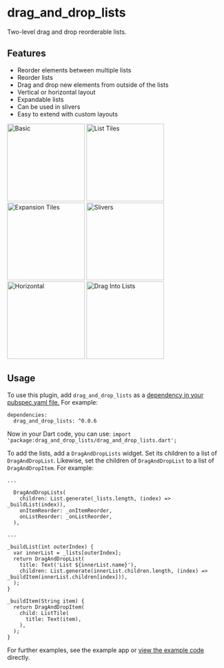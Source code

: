 # drag\_and\_drop\_lists
Two-level drag and drop reorderable lists.

## Features
- Reorder elements between multiple lists
- Reorder lists
- Drag and drop new elements from outside of the lists
- Vertical or horizontal layout
- Expandable lists
- Can be used in slivers
- Easy to extend with custom layouts

<p>
<img src="https://raw.githubusercontent.com/philip-brink/DragAndDropLists/master/readme_images/basic.gif" width="180" title="Basic">
<img src="https://raw.githubusercontent.com/philip-brink/DragAndDropLists/master/readme_images/list_tiles.gif" width="180" title="List Tiles">
<img src="https://raw.githubusercontent.com/philip-brink/DragAndDropLists/master/readme_images/expansion_tiles.gif" width="180" title="Expansion Tiles">
<img src="https://raw.githubusercontent.com/philip-brink/DragAndDropLists/master/readme_images/slivers.gif" width="180" title="Slivers">
<img src="https://raw.githubusercontent.com/philip-brink/DragAndDropLists/master/readme_images/horizontal.gif" width="180" title="Horizontal">
<img src="https://raw.githubusercontent.com/philip-brink/DragAndDropLists/master/readme_images/drag_into_list.gif" width="180" title="Drag Into Lists">
</p>

## Usage
To use this plugin, add `drag_and_drop_lists` as a [dependency in your pubspec.yaml file.](https://flutter.dev/docs/development/packages-and-plugins/using-packages)
For example:

```
dependencies:
  drag_and_drop_lists: ^0.0.6
``` 

Now in your Dart code, you can use: `import 'package:drag_and_drop_lists/drag_and_drop_lists.dart';`

To add the lists, add a `DragAndDropLists` widget. Set its children to a list of `DragAndDropList`. Likewise, set the children of `DragAndDropList` to a list of `DragAndDropItem`.
For example:

```
...

  DragAndDropLists(
    children: List.generate(_lists.length, (index) => _buildList(index)),
    onItemReorder: _onItemReorder,
    onListReorder: _onListReorder,
  ),

...

_buildList(int outerIndex) {
  var innerList = _lists[outerIndex];
  return DragAndDropList(
    title: Text('List ${innerList.name}'),
    children: List.generate(innerList.children.length, (index) => _buildItem(innerList.children[index])),
  );
}

_buildItem(String item) {
  return DragAndDropItem(
    child: ListTile(
      title: Text(item),
    ),
  );
}
```

For further examples, see the example app or [view the example code](https://github.com/philip-brink/DragAndDropLists/tree/master/example/lib) directly.
